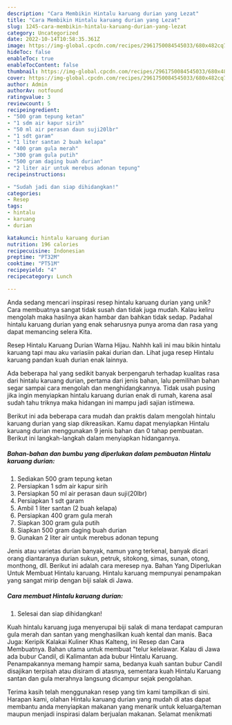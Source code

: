 ```yaml
---
description: "Cara Membikin Hintalu karuang durian yang Lezat"
title: "Cara Membikin Hintalu karuang durian yang Lezat"
slug: 1245-cara-membikin-hintalu-karuang-durian-yang-lezat
category: Uncategorized
date: 2022-10-14T10:58:35.361Z
image: https://img-global.cpcdn.com/recipes/2961750084545033/680x482cq70/hintalu-karuang-durian-foto-resep-utama.jpg
hideToc: false
enableToc: true
enableTocContent: false
thumbnail: https://img-global.cpcdn.com/recipes/2961750084545033/680x482cq70/hintalu-karuang-durian-foto-resep-utama.jpg
cover: https://img-global.cpcdn.com/recipes/2961750084545033/680x482cq70/hintalu-karuang-durian-foto-resep-utama.jpg
author: Admin
authorAv: notfound
ratingvalue: 3
reviewcount: 5
recipeingredient:
- "500 gram tepung ketan"
- "1 sdm air kapur sirih"
- "50 ml air perasan daun suji20lbr"
- "1 sdt garam"
- "1 liter santan 2 buah kelapa"
- "400 gram gula merah"
- "300 gram gula putih"
- "500 gram daging buah durian"
- "2 liter air untuk merebus adonan tepung"
recipeinstructions:

- "Sudah jadi dan siap dihidangkan!"
categories:
- Resep
tags:
- hintalu
- karuang
- durian

katakunci: hintalu karuang durian 
nutrition: 196 calories
recipecuisine: Indonesian
preptime: "PT32M"
cooktime: "PT51M"
recipeyield: "4"
recipecategory: Lunch

---
```





Anda sedang mencari inspirasi resep hintalu karuang durian yang unik? Cara membuatnya sangat tidak susah dan tidak juga mudah. Kalau keliru mengolah maka hasilnya akan hambar dan bahkan tidak sedap. Padahal hintalu karuang durian yang enak seharusnya punya aroma dan rasa yang dapat memancing selera Kita.





Resep Hintalu Karuang Durian Warna Hijau. Nahhh kali ini mau bikin hintalu karuang tapi mau aku variasiin pakai durian dan. Lihat juga resep Hintalu karuang pandan kuah durian enak lainnya.

Ada beberapa hal yang sedikit banyak berpengaruh terhadap kualitas rasa dari hintalu karuang durian, pertama dari jenis bahan, lalu pemilihan bahan segar sampai cara mengolah dan menghidangkannya. Tidak usah pusing jika ingin menyiapkan hintalu karuang durian enak di rumah, karena asal sudah tahu triknya maka hidangan ini mampu jadi sajian istimewa.






Berikut ini ada beberapa cara mudah dan praktis dalam mengolah hintalu karuang durian yang siap dikreasikan. Kamu dapat menyiapkan Hintalu karuang durian menggunakan 9 jenis bahan dan 0 tahap pembuatan. Berikut ini langkah-langkah dalam menyiapkan hidangannya.

<!--inarticleads1-->

##### Bahan-bahan dan bumbu yang diperlukan dalam pembuatan Hintalu karuang durian:

1. Sediakan 500 gram tepung ketan
1. Persiapkan 1 sdm air kapur sirih
1. Persiapkan 50 ml air perasan daun suji(20lbr)
1. Persiapkan 1 sdt garam
1. Ambil 1 liter santan (2 buah kelapa)
1. Persiapkan 400 gram gula merah
1. Siapkan 300 gram gula putih
1. Siapkan 500 gram daging buah durian
1. Gunakan 2 liter air untuk merebus adonan tepung


Jenis atau varietas durian banyak, namun yang terkenal, banyak dicari orang diantaranya durian sukun, petruk, sitokong, simas, sunan, otong, monthong, dll. Berikut ini adalah cara meresep nya. Bahan Yang Diperlukan Untuk Membuat Hintalu karuang. Hintalu karuang mempunyai penampakan yang sangat mirip dengan biji salak di Jawa. 

<!--inarticleads2-->

##### Cara membuat Hintalu karuang durian:


1. Selesai dan siap dihidangkan!

Kuah hintalu karuang juga menyerupai biji salak di mana terdapat campuran gula merah dan santan yang menghasilkan kuah kental dan manis. Baca Juga: Keripik Kalakai Kuliner Khas Kalteng, ini Resep dan Cara Membuatnya. Bahan utama untuk membuat &#34;telur kelelawar. Kalau di Jawa ada bubur Candil, di Kalimantan ada bubur Hintalu Karuang. Penampakannya memang hampir sama, bedanya kuah santan bubur Candil disajikan terpisah atau disiram di atasnya, sementara kuah Hintalu Karuang santan dan gula merahnya langsung dicampur sejak pengolahan. 

Terima kasih telah menggunakan resep yang tim kami tampilkan di sini. Harapan kami, olahan Hintalu karuang durian yang mudah di atas dapat membantu anda menyiapkan makanan yang menarik untuk keluarga/teman maupun menjadi inspirasi dalam berjualan makanan. Selamat menikmati
